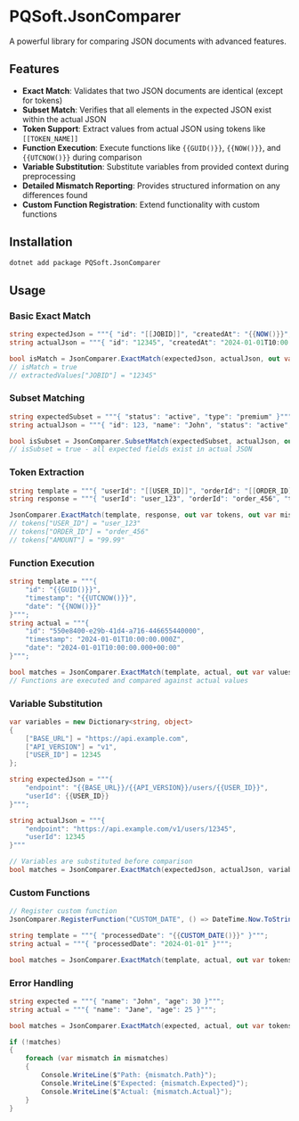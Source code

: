# PQSoft.JsonComparer

A powerful library for comparing JSON documents with advanced features.

## Features

- **Exact Match**: Validates that two JSON documents are identical (except for tokens)
- **Subset Match**: Verifies that all elements in the expected JSON exist within the actual JSON
- **Token Support**: Extract values from actual JSON using tokens like `[[TOKEN_NAME]]`
- **Function Execution**: Execute functions like `{{GUID()}}`, `{{NOW()}}`, and `{{UTCNOW()}}` during comparison
- **Variable Substitution**: Substitute variables from provided context during preprocessing
- **Detailed Mismatch Reporting**: Provides structured information on any differences found
- **Custom Function Registration**: Extend functionality with custom functions

## Installation

```bash
dotnet add package PQSoft.JsonComparer
```

## Usage

### Basic Exact Match

```csharp
string expectedJson = """{ "id": "[[JOBID]]", "createdAt": "{{NOW()}}", "status": "complete" }""";
string actualJson = """{ "id": "12345", "createdAt": "2024-01-01T10:00:00.000+00:00", "status": "complete" }""";

bool isMatch = JsonComparer.ExactMatch(expectedJson, actualJson, out var extractedValues, out var mismatches);
// isMatch = true
// extractedValues["JOBID"] = "12345"
```

### Subset Matching

```csharp
string expectedSubset = """{ "status": "active", "type": "premium" }""";
string actualJson = """{ "id": 123, "name": "John", "status": "active", "type": "premium", "created": "2024-01-01" }""";

bool isSubset = JsonComparer.SubsetMatch(expectedSubset, actualJson, out var tokens, out var errors);
// isSubset = true - all expected fields exist in actual JSON
```

### Token Extraction

```csharp
string template = """{ "userId": "[[USER_ID]]", "orderId": "[[ORDER_ID]]", "total": "[[AMOUNT]]" }""";
string response = """{ "userId": "user_123", "orderId": "order_456", "total": "99.99" }""";

JsonComparer.ExactMatch(template, response, out var tokens, out var mismatches);
// tokens["USER_ID"] = "user_123"
// tokens["ORDER_ID"] = "order_456"
// tokens["AMOUNT"] = "99.99"
```

### Function Execution

```csharp
string template = """{
    "id": "{{GUID()}}",
    "timestamp": "{{UTCNOW()}}",
    "date": "{{NOW()}}"
}""";
string actual = """{
    "id": "550e8400-e29b-41d4-a716-446655440000",
    "timestamp": "2024-01-01T10:00:00.000Z",
    "date": "2024-01-01T10:00:00.000+00:00"
}""";

bool matches = JsonComparer.ExactMatch(template, actual, out var values, out var errors);
// Functions are executed and compared against actual values
```

### Variable Substitution

```csharp
var variables = new Dictionary<string, object>
{
    ["BASE_URL"] = "https://api.example.com",
    ["API_VERSION"] = "v1",
    ["USER_ID"] = 12345
};

string expectedJson = """{
    "endpoint": "{{BASE_URL}}/{{API_VERSION}}/users/{{USER_ID}}",
    "userId": {{USER_ID}}
}""";

string actualJson = """{
    "endpoint": "https://api.example.com/v1/users/12345",
    "userId": 12345
}"""

// Variables are substituted before comparison
bool matches = JsonComparer.ExactMatch(expectedJson, actualJson, variables, out var tokens, out var mismatches);
```

### Custom Functions

```csharp
// Register custom function
JsonComparer.RegisterFunction("CUSTOM_DATE", () => DateTime.Now.ToString("yyyy-MM-dd"));

string template = """{ "processedDate": "{{CUSTOM_DATE()}}" }""";
string actual = """{ "processedDate": "2024-01-01" }""";

bool matches = JsonComparer.ExactMatch(template, actual, out var tokens, out var errors);
```

### Error Handling

```csharp
string expected = """{ "name": "John", "age": 30 }""";
string actual = """{ "name": "Jane", "age": 25 }""";

bool matches = JsonComparer.ExactMatch(expected, actual, out var tokens, out var mismatches);

if (!matches)
{
    foreach (var mismatch in mismatches)
    {
        Console.WriteLine($"Path: {mismatch.Path}");
        Console.WriteLine($"Expected: {mismatch.Expected}");
        Console.WriteLine($"Actual: {mismatch.Actual}");
    }
}
```
